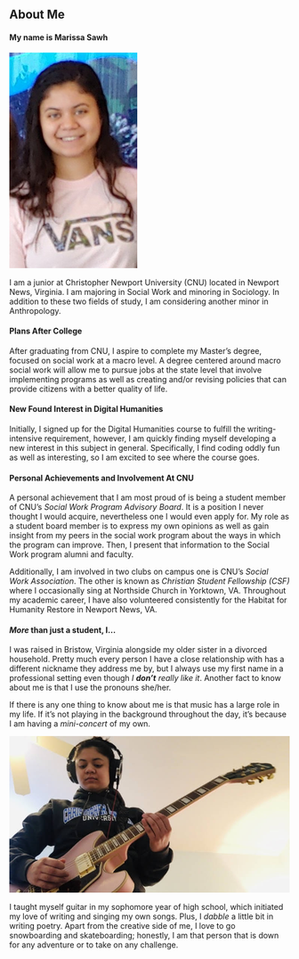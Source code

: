 ## **About Me**

#### My name is Marissa Sawh

![Picture of me](https://raw.githubusercontent.com/MarissaSawh/MarissaSawh/main/images/Profile%202.jpg)

I am a junior at Christopher Newport University (CNU) located in Newport News, Virginia. I am majoring in Social Work and minoring in Sociology. In addition to these two fields of study, I am considering another minor in Anthropology. 

#### Plans After College

After graduating from CNU, I aspire to complete my Master’s degree, focused on social work at a macro level. A degree centered around macro social work will allow me to pursue jobs at the state level that involve implementing programs as well as creating and/or revising policies that can provide citizens with a better quality of life. 

#### New Found Interest in Digital Humanities

Initially, I signed up for the Digital Humanities course to fulfill the writing-intensive requirement, however, I am quickly finding myself developing a new interest in this subject in general. Specifically, I find coding oddly fun as well as interesting, so I am excited to see where the course goes.

#### Personal Achievements and Involvement At CNU

A personal achievement that I am most proud of is being a student member of CNU’s _Social Work Program Advisory Board_. It is a position I never thought I would acquire, nevertheless one I would even apply for. My role as a student board member is to express my own opinions as well as gain insight from my peers in the social work program about the ways in which the program can improve. Then, I present that information to the Social Work program alumni and faculty. 

Additionally, I am involved in two clubs on campus one is CNU’s _Social Work Association_. The other is known as _Christian Student Fellowship (CSF)_ where I occasionally sing at Northside Church in Yorktown, VA. Throughout my academic career, I have also volunteered consistently for the Habitat for Humanity Restore in Newport News, VA.

#### _**More**_ than just a student, I...

I was raised in Bristow, Virginia alongside my older sister in a divorced household. Pretty much every person I have a close relationship with has a different nickname they address me by, but I always use my first name in a professional setting even though _I **don’t** really like it_. Another fact to know about me is that I use the pronouns she/her. 

If there is any one thing to know about me is that music has a large role in my life. If it’s not playing in the background throughout the day, it’s because I am having a _mini-concert_ of my own. 

![Picture of me playing guitar](https://raw.githubusercontent.com/MarissaSawh/MarissaSawh/main/images/Guitar%20Pic.jpg)

I taught myself guitar in my sophomore year of high school, which initiated my love of writing and singing my own songs. Plus, I _dabble_ a little bit in writing poetry. Apart from the creative side of me, I love to go snowboarding and skateboarding; honestly, I am that person that is down for any adventure or to take on any challenge.  
